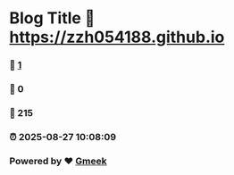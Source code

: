 # Blog Title :link: https://zzh054188.github.io 
### :page_facing_up: [1](https://zzh054188.github.io/tag.html) 
### :speech_balloon: 0 
### :hibiscus: 215 
### :alarm_clock: 2025-08-27 10:08:09 
### Powered by :heart: [Gmeek](https://github.com/Meekdai/Gmeek)

